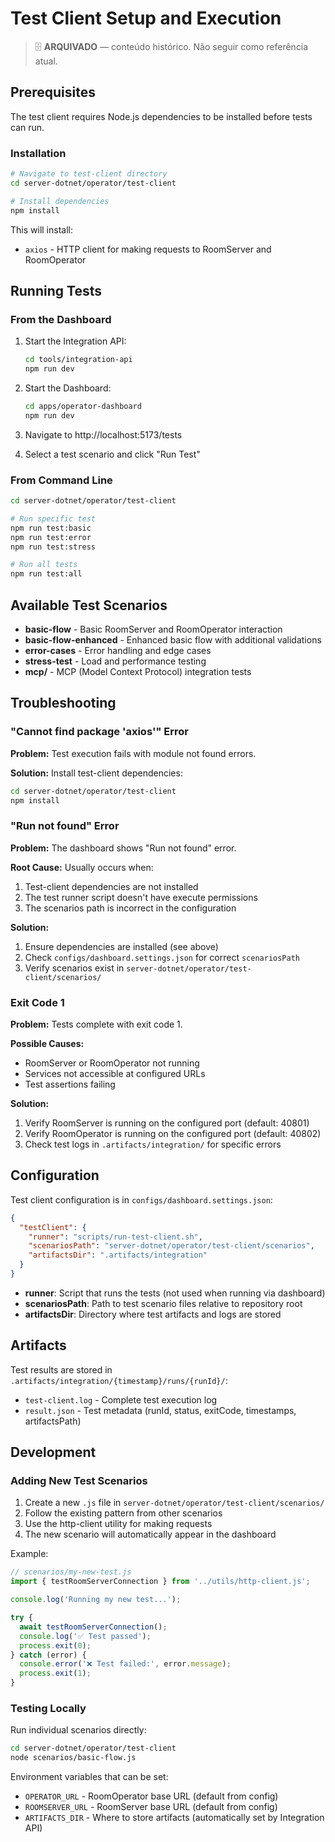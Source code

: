 # Test Client Setup and Execution

> 🗄️ **ARQUIVADO** — conteúdo histórico. Não seguir como referência atual.

## Prerequisites

The test client requires Node.js dependencies to be installed before tests can run.

### Installation

```bash
# Navigate to test-client directory
cd server-dotnet/operator/test-client

# Install dependencies
npm install
```

This will install:
- `axios` - HTTP client for making requests to RoomServer and RoomOperator

## Running Tests

### From the Dashboard

1. Start the Integration API:
   ```bash
   cd tools/integration-api
   npm run dev
   ```

2. Start the Dashboard:
   ```bash
   cd apps/operator-dashboard
   npm run dev
   ```

3. Navigate to http://localhost:5173/tests

4. Select a test scenario and click "Run Test"

### From Command Line

```bash
cd server-dotnet/operator/test-client

# Run specific test
npm run test:basic
npm run test:error
npm run test:stress

# Run all tests
npm run test:all
```

## Available Test Scenarios

- **basic-flow** - Basic RoomServer and RoomOperator interaction
- **basic-flow-enhanced** - Enhanced basic flow with additional validations
- **error-cases** - Error handling and edge cases
- **stress-test** - Load and performance testing
- **mcp/** - MCP (Model Context Protocol) integration tests

## Troubleshooting

### "Cannot find package 'axios'" Error

**Problem:** Test execution fails with module not found errors.

**Solution:** Install test-client dependencies:
```bash
cd server-dotnet/operator/test-client
npm install
```

### "Run not found" Error

**Problem:** The dashboard shows "Run not found" error.

**Root Cause:** Usually occurs when:
1. Test-client dependencies are not installed
2. The test runner script doesn't have execute permissions
3. The scenarios path is incorrect in the configuration

**Solution:**
1. Ensure dependencies are installed (see above)
2. Check `configs/dashboard.settings.json` for correct `scenariosPath`
3. Verify scenarios exist in `server-dotnet/operator/test-client/scenarios/`

### Exit Code 1

**Problem:** Tests complete with exit code 1.

**Possible Causes:**
- RoomServer or RoomOperator not running
- Services not accessible at configured URLs
- Test assertions failing

**Solution:**
1. Verify RoomServer is running on the configured port (default: 40801)
2. Verify RoomOperator is running on the configured port (default: 40802)
3. Check test logs in `.artifacts/integration/` for specific errors

## Configuration

Test client configuration is in `configs/dashboard.settings.json`:

```json
{
  "testClient": {
    "runner": "scripts/run-test-client.sh",
    "scenariosPath": "server-dotnet/operator/test-client/scenarios",
    "artifactsDir": ".artifacts/integration"
  }
}
```

- **runner**: Script that runs the tests (not used when running via dashboard)
- **scenariosPath**: Path to test scenario files relative to repository root
- **artifactsDir**: Directory where test artifacts and logs are stored

## Artifacts

Test results are stored in `.artifacts/integration/{timestamp}/runs/{runId}/`:

- `test-client.log` - Complete test execution log
- `result.json` - Test metadata (runId, status, exitCode, timestamps, artifactsPath)

## Development

### Adding New Test Scenarios

1. Create a new `.js` file in `server-dotnet/operator/test-client/scenarios/`
2. Follow the existing pattern from other scenarios
3. Use the http-client utility for making requests
4. The new scenario will automatically appear in the dashboard

Example:
```javascript
// scenarios/my-new-test.js
import { testRoomServerConnection } from '../utils/http-client.js';

console.log('Running my new test...');

try {
  await testRoomServerConnection();
  console.log('✅ Test passed');
  process.exit(0);
} catch (error) {
  console.error('❌ Test failed:', error.message);
  process.exit(1);
}
```

### Testing Locally

Run individual scenarios directly:
```bash
cd server-dotnet/operator/test-client
node scenarios/basic-flow.js
```

Environment variables that can be set:
- `OPERATOR_URL` - RoomOperator base URL (default from config)
- `ROOMSERVER_URL` - RoomServer base URL (default from config)
- `ARTIFACTS_DIR` - Where to store artifacts (automatically set by Integration API)
